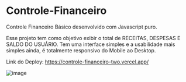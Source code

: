 # Controle-Financeiro

Controle Financeiro Básico desenvolvido com Javascript puro.

Esse projeto tem como objetivo exibir o total de RECEITAS, DESPESAS E SALDO DO USUÁRIO.
Tem uma interface simples e a usabilidade mais simples ainda, é totalmente responsivo do Mobile ao Desktop.

Link do Deploy: https://controle-financeiro-two.vercel.app/

![image](https://user-images.githubusercontent.com/101595139/164008189-c85857fd-2788-4059-9560-bc9c1eb08ef0.png)
